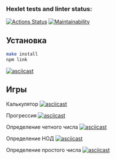 ### Hexlet tests and linter status:

[![Actions Status](https://github.com/Cainit0/frontend-project-44/actions/workflows/hexlet-check.yml/badge.svg)](https://github.com/Cainit0/frontend-project-44/actions)
[![Maintainability](https://api.codeclimate.com/v1/badges/55140daaee693a8c6406/maintainability)](https://codeclimate.com/github/Cainit0/frontend-project-44/maintainability)

## Установка

```bash
make install
npm link
```

[![asciicast](https://asciinema.org/a/wm7HUd63yUO6AXgDrbP0WjOyo.svg)](https://asciinema.org/a/wm7HUd63yUO6AXgDrbP0WjOyo)

## Игры

Калькулятор
[![asciicast](https://asciinema.org/a/OQyX39UxNstJh68OA6PGDkSma.svg)](https://asciinema.org/a/OQyX39UxNstJh68OA6PGDkSma)

Прогрессия
[![asciicast](https://asciinema.org/a/UZJARYPTyqREOSBk9CWKhhyqK.svg)](https://asciinema.org/a/UZJARYPTyqREOSBk9CWKhhyqK)

Определение четного числа
[![asciicast](https://asciinema.org/a/YyvYHOcLK2aPNUy4baHSDMOP4.svg)](https://asciinema.org/a/YyvYHOcLK2aPNUy4baHSDMOP4)

Определение НОД
[![asciicast](https://asciinema.org/a/pc9pQj133475CDPAFzbGAfvHm.svg)](https://asciinema.org/a/pc9pQj133475CDPAFzbGAfvHm)

Определение простого числа
[![asciicast](https://asciinema.org/a/Wm4feuHVK5A4Fy55H4YIVigNe.svg)](https://asciinema.org/a/Wm4feuHVK5A4Fy55H4YIVigNe)